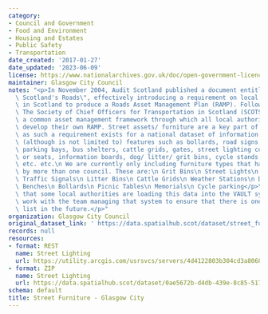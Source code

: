 ```yaml
---
category:
- Council and Government
- Food and Environment
- Housing and Estates
- Public Safety
- Transportation
date_created: '2017-01-27'
date_updated: '2023-06-09'
license: https://www.nationalarchives.gov.uk/doc/open-government-licence/version/3/
maintainer: Glasgow City Council
notes: "<p>In November 2004, Audit Scotland published a document entitled \"Maintaining\
  \ Scotland's Roads\", effectively introducing a requirement on local authorities\
  \ in Scotland to produce a Roads Asset Management Plan (RAMP). Following this publication,\
  \ The Society of Chief Officers for Transportation in Scotland (SCOTS) produced\
  \ a common asset management framework through which all local authorities could\
  \ develop their own RAMP. Street assets/ furniture are a key part of the RAMP and\
  \ as such a requirement exists for a national dataset of information. This can include\
  \ (although is not limited to) features such as bollards, road signs, barriers,\
  \ parking bays, bus shelters, cattle grids, gates, street lighting columns, benches\
  \ or seats, information boards, dog/ litter/ grit bins, cycle stands, ticket machines\
  \ etc. etc.\n We are currently only including furniture types that have been provided\
  \ by more than one council. These are:\n Grit Bins\n Street Lights\n Traffic Calming\n\
  \ Traffic Signals\n Litter Bins\n Cattle Grids\n Weather Stations\n Dog Litter Bins\n\
  \ Benches\n Bollards\n Picnic Tables\n Memorials\n Cycle parking</p>\n<p>We understand\
  \ that some local authorities are loading this data into the VAULT system. We will\
  \ work with the team managing that system to ensure that there is one definitive\
  \ list in the future.</p>"
organization: Glasgow City Council
original_dataset_link: ' https://data.spatialhub.scot/dataset/street_furniture-gc'
records: null
resources:
- format: REST
  name: Street Lighting
  url: https://utility.arcgis.com/usrsvcs/servers/4d4122803b304cd3a80684a08d0a9143/rest/services/OPEN_DATA/Lighting_Columns/MapServer/0/query?outFields=*&where=1%3D1&f=json
- format: ZIP
  name: Street Lighting
  url: https://data.spatialhub.scot/dataset/0ae5672b-d4db-439e-8c85-517c2c372b17/resource/0d4f20af-212a-4a1f-9639-6eae7dc69c45/download/lighting_columns.zip
schema: default
title: Street Furniture - Glasgow City
---
```

